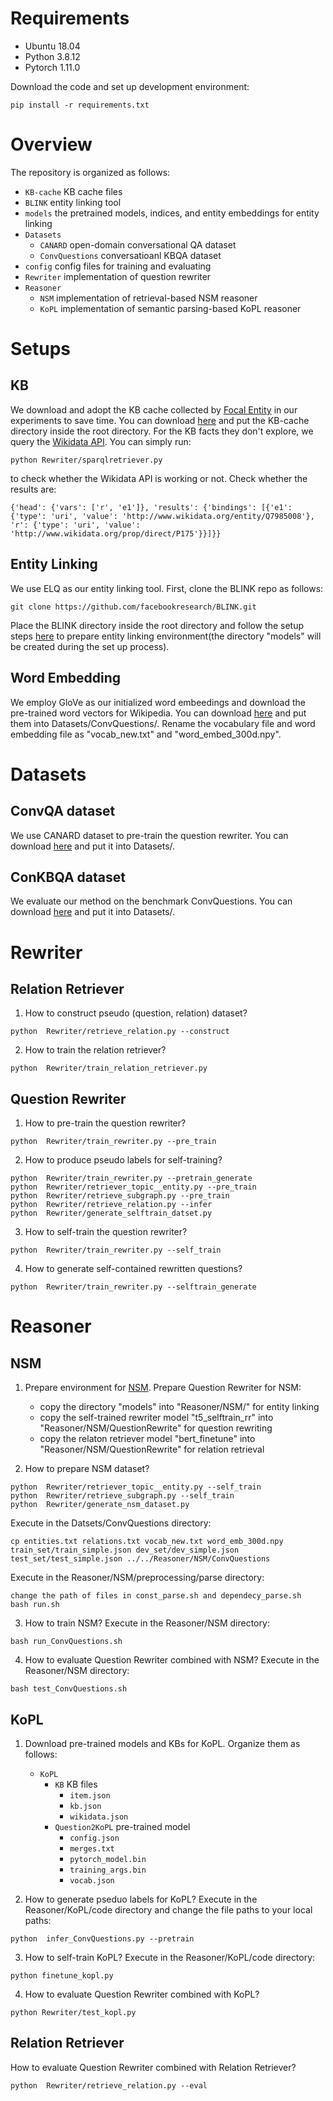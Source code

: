 # Requirements
+ Ubuntu 18.04
+ Python 3.8.12
+ Pytorch 1.11.0

Download the code and set up development environment:
```
pip install -r requirements.txt
```

# Overview

The repository is organized as follows:
+ `KB-cache` KB cache files
+ `BLINK` entity linking tool
+ `models` the pretrained models, indices, and entity embeddings for entity linking
+ `Datasets`
	+ `CANARD` open-domain conversational QA dataset
	+ `ConvQuestions` conversatioanl KBQA dataset
+ `config` config files for training and evaluating
+ `Rewriter` implementation of  question rewriter
+ `Reasoner`
	+ `NSM`  implementation of retrieval-based NSM reasoner
	+ `KoPL`  implementation of semantic parsing-based KoPL reasoner



# Setups
## KB
We download and adopt the KB cache collected by  [Focal Entity](https://github.com/lanyunshi/ConversationalKBQA) in our experiments to save time. You can download [here](https://drive.google.com/drive/folders/1sV-YZanhu80REi2a9bu9Vr-jXziPawXn?usp=sharing) and put the KB-cache directory inside the root directory.
For the KB facts they don't explore, we query the [Wikidata API](https://query.wikidata.org/). You can simply run:
```
python Rewriter/sparqlretriever.py
```
to check whether the Wikidata API is working or not. Check whether the results are:
```
{'head': {'vars': ['r', 'e1']}, 'results': {'bindings': [{'e1': {'type': 'uri', 'value': 'http://www.wikidata.org/entity/Q7985008'}, 'r': {'type': 'uri', 'value': 'http://www.wikidata.org/prop/direct/P175'}}]}}
```

## Entity Linking
We use ELQ as our entity linking tool. First, clone the BLINK repo as follows:
```
git clone https://github.com/facebookresearch/BLINK.git
```
Place the BLINK directory inside the root directory and follow the setup steps [here](https://github.com/facebookresearch/BLINK/tree/master/elq) to prepare entity linking environment(the directory "models" will be created during the set up process).


## Word Embedding
We employ GloVe as our initialized word embeedings and download the pre-trained word vectors for Wikipedia. You can download [here](https://nlp.stanford.edu/projects/glove/) and put them into Datasets/ConvQuestions/.  Rename the vocabulary file and word embedding file as "vocab_new.txt" and "word_embed_300d.npy".

# Datasets

## ConvQA dataset
We use CANARD dataset to pre-train the question rewriter. You can download [here](https://sites.google.com/view/qanta/projects/canard) and put it into Datasets/.

## ConKBQA dataset
We evaluate our method on the benchmark ConvQuestions. You can download [here](https://convex.mpi-inf.mpg.de/) and put it into Datasets/.

# Rewriter

## Relation Retriever
1. How to construct pseudo (question, relation) dataset?
```
python  Rewriter/retrieve_relation.py --construct
```

2. How to train the relation retriever?
```
python  Rewriter/train_relation_retriever.py
```

## Question Rewriter
1. How to pre-train the question rewriter?
```
python  Rewriter/train_rewriter.py --pre_train
```

2. How to produce pseudo labels for self-training?
```
python  Rewriter/train_rewriter.py --pretrain_generate
python  Rewriter/retriever_topic__entity.py --pre_train
python  Rewriter/retrieve_subgraph.py --pre_train
python  Rewriter/retrieve_relation.py --infer
python  Rewriter/generate_selftrain_datset.py
```

3. How to self-train the question rewriter?
```
python  Rewriter/train_rewriter.py --self_train
```

4. How to generate self-contained  rewritten questions?
```
python  Rewriter/train_rewriter.py --selftrain_generate
```

# Reasoner
## NSM
1. Prepare environment for [NSM](https://github.com/RichardHGL/WSDM2021_NSM).
Prepare Question Rewriter for NSM:
	+ copy the directory "models" into "Reasoner/NSM/" for entity linking
	+ copy the self-trained rewriter model "t5_selftrain_rr" into "Reasoner/NSM/QuestionRewrite" for question rewriting
	+ copy the relaton retriever model "bert_finetune" into "Reasoner/NSM/QuestionRewrite" for relation retrieval

2. How to prepare NSM dataset?
```
python  Rewriter/retriever_topic__entity.py --self_train
python  Rewriter/retrieve_subgraph.py --self_train
python  Rewriter/generate_nsm_dataset.py
```
Execute in the Datsets/ConvQuestions directory:
```
cp entities.txt relations.txt vocab_new.txt word_emb_300d.npy train_set/train_simple.json dev_set/dev_simple.json test_set/test_simple.json ../../Reasoner/NSM/ConvQuestions
```
Execute in the Reasoner/NSM/preprocessing/parse directory:
```
change the path of files in const_parse.sh and dependecy_parse.sh
bash run.sh
```

3. How to train NSM?
Execute in the Reasoner/NSM directory:
```
bash run_ConvQuestions.sh
```

4. How to evaluate Question Rewriter combined with NSM?
Execute in the Reasoner/NSM directory:
```
bash test_ConvQuestions.sh
```

## KoPL
1. Download pre-trained models and KBs for KoPL.
Organize them as follows:
	+ `KoPL`
		+ `KB` KB files
			+ `item.json`
			+ `kb.json`
			+ `wikidata.json`
		+ `Question2KoPL` pre-trained model
			+ `config.json`
			+ `merges.txt`
			+ `pytorch_model.bin`
			+ `training_args.bin`
			+ `vocab.json`

2. How to generate pseduo labels for KoPL?
Execute in the Reasoner/KoPL/code directory and change the file paths to your local paths:
```
python  infer_ConvQuestions.py --pretrain
```

3. How to self-train KoPL?
Execute in the Reasoner/KoPL/code directory:
```
python finetune_kopl.py
```

4. How to evaluate Question Rewriter combined with KoPL?
```
python Rewriter/test_kopl.py
```

## Relation Retriever
 How to evaluate Question Rewriter combined with Relation Retriever?
 ```
 python  Rewriter/retrieve_relation.py --eval
 ```
